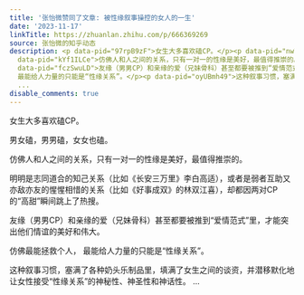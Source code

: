 ```yaml
---
title: '张怡微赞同了文章: 被性缘叙事操控的女人的一生'
date: '2023-11-17'
linkTitle: https://zhuanlan.zhihu.com/p/666369269
source: 张怡微的知乎动态
description: <p data-pid="97rpB9zF">女生大多喜欢磕CP。</p><p data-pid="nwYR6utI">男女磕，男男磕，女女也磕。</p><p
  data-pid="kYf1ILCe">仿佛人和人之间的关系，只有一对一的性缘是美好，最值得推崇的。</p><p data-pid="qH-EqBdx">明明是志同道合的知己关系（比如《长安三万里》李白高适），或者是弱者互助又亦敌亦友的惺惺相惜的关系（比如《好事成双》的林双江喜），却都因两对CP的“高甜”瞬间跳上了热搜。</p><p
  data-pid="fczSwuLD">友缘（男男CP）和亲缘的爱（兄妹骨科）甚至都要被推到“爱情范式”里，才能突出他们情谊的美好和伟大。</p><p data-pid="7l9kyqnM">仿佛最能拯救个人，
  最能给人力量的只能是“性缘关系”。</p><p data-pid="oyUBmh49">这种叙事习惯，塞满了各种奶头乐制品里，填满了女生之间的谈资，并潜移默化地让女性接受“性缘关系”的神秘性、神圣性和神话性。
  ...
disable_comments: true
---
```

<p data-pid="97rpB9zF">女生大多喜欢磕CP。</p><p data-pid="nwYR6utI">男女磕，男男磕，女女也磕。</p><p data-pid="kYf1ILCe">仿佛人和人之间的关系，只有一对一的性缘是美好，最值得推崇的。</p><p data-pid="qH-EqBdx">明明是志同道合的知己关系（比如《长安三万里》李白高适），或者是弱者互助又亦敌亦友的惺惺相惜的关系（比如《好事成双》的林双江喜），却都因两对CP的“高甜”瞬间跳上了热搜。</p><p data-pid="fczSwuLD">友缘（男男CP）和亲缘的爱（兄妹骨科）甚至都要被推到“爱情范式”里，才能突出他们情谊的美好和伟大。</p><p data-pid="7l9kyqnM">仿佛最能拯救个人， 最能给人力量的只能是“性缘关系”。</p><p data-pid="oyUBmh49">这种叙事习惯，塞满了各种奶头乐制品里，填满了女生之间的谈资，并潜移默化地让女性接受“性缘关系”的神秘性、神圣性和神话性。 ...